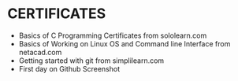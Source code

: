 # CERTIFICATES
  * Basics of C Programming Certificates from sololearn.com
  * Basics of Working on Linux OS and Command line Interface from netacad.com
  * Getting started with git from simplilearn.com
  * First day on Github Screenshot
